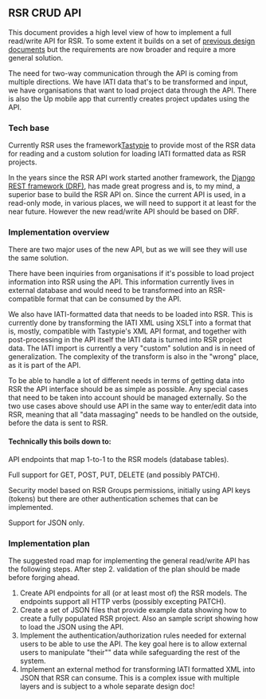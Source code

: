 ## RSR CRUD API

This document provides a high level view of how to implement a full read/write API for RSR. To some extent it builds on a set of [previous design documents](https://github.com/akvo/akvo-product-design/tree/master/RSR/Features/13-ProjectOrgUpload) but the requirements are now broader and require a more general solution.

The need for two-way communication through the API is coming from multiple directions. We have IATI data that's to be transformed and input, we have organisations that want to load project data through the API. There is also the Up mobile app that currently creates project updates using the API.

### Tech base

Currently RSR uses the framework[Tastypie](https://django-tastypie.readthedocs.org/en/latest/) to provide most of the RSR data for reading and a custom solution for loading IATI formatted data as RSR projects.

In the years since the RSR API work started another framework, the [Django REST framework (DRF)](http://www.django-rest-framework.org/), has made great progress and is, to my mind, a superior base to build the RSR API on. Since the current API is used, in a read-only mode, in various places, we will need to support it at least for the near future. However the new read/write API should be based on DRF.

### Implementation overview

There are two major uses of the new API, but as we will see they will use the same solution. 

There have been inquiries from organisations if it's possible to load project information into RSR using the API. This information currently lives in external database and would need to be transformed into an RSR-compatible format that can be consumed by the API. 

We also have IATI-formatted data that needs to be loaded into RSR. This is currently done by transforming the IATI XML using XSLT into a format that is, mostly, compatible with Tastypie's XML API format, and together with post-processing in the API itself the IATI data is turned into RSR project data. The IATI import is currently a very "custom" solution and is in need of generalization. The complexity of the transform is also in the "wrong" place, as it is part of the API.

To be able to handle a lot of different needs in terms of getting data into RSR the API interface should be as simple as possible. Any special cases that need to be taken into account should be managed externally. So the two use cases above should use API in the same way to enter/edit data into RSR, meaning that all "data massaging" needs to be handled on the outside, before the data is sent to RSR.

#### Technically this boils down to:

API endpoints that map 1-to-1 to the RSR models (database tables).

Full support for GET, POST, PUT, DELETE (and possibly PATCH).

Security model based on RSR Groups permissions, initially using API keys (tokens) but there are other authentication schemes that can be implemented.

Support for JSON only.

### Implementation plan

The suggested road map for implementing the general read/write API has the following steps. After step 2. validation of the plan should be made before forging ahead.

1. Create API endpoints for all (or at least most of) the RSR models. The endpoints support all HTTP verbs (possibly excepting PATCH).
2. Create a set of JSON files that provide example data showing how to create a fully populated RSR project. Also an sample script showing how to load the JSON using the API.
3. Implement the authentication/authorization rules needed for external users to be able to use the API. The key goal here is to allow external users to manipulate "their"" data while safeguarding the rest of the system.
4. Implement an external method for transforming IATI formatted XML into JSON that RSR can consume. This is a complex issue with multiple layers and is subject to a whole separate design doc!